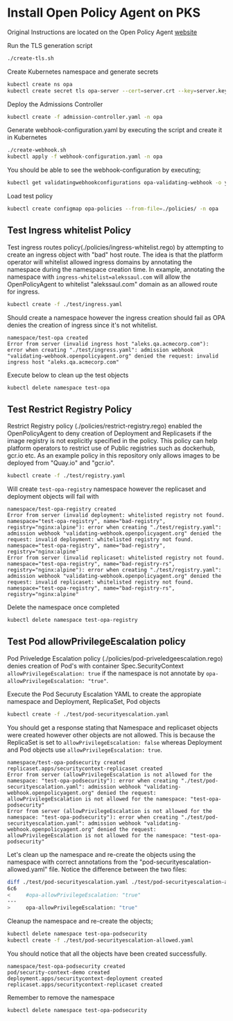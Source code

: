 # Install Open Policy Agent on PKS

Original Instructions are located on the Open Policy Agent [website](https://www.openpolicyagent.org/docs/kubernetes-admission-control.html)

Run the TLS generation script

```sh
./create-tls.sh
```

Create Kubernetes namespace and generate secrets

```sh
kubectl create ns opa
kubectl create secret tls opa-server --cert=server.crt --key=server.key -n opa
```

Deploy the Admissions Controller

```sh
kubectl create -f admission-controller.yaml -n opa
```

Generate webhook-configuration.yaml by executing the script and create it in Kubernetes

```sh
./create-webhook.sh
kubectl apply -f webhook-configuration.yaml -n opa
```

You should be able to see the webhook-configuration by executing;

```sh
kubectl get validatingwebhookconfigurations opa-validating-webhook -o yaml
```

Load test policy

```sh
kubectl create configmap opa-policies --from-file=./policies/ -n opa
```

## Test Ingress whitelist Policy

Test ingress routes policy(./policies/ingress-whitelist.rego) by attempting to create an ingress object with "bad" host route. The idea is that the platform operator will whitelist allowed ingress domains by annotating the namespace during the namespace creation time. In example, annotating the namespace with `ingress-whitelist=alekssaul.com` will allow the OpenPolicyAgent to whitelist "alekssaul.com" domain as an allowed route for ingress.

```sh
kubectl create -f ./test/ingress.yaml
```

Should create a namespace however the ingress creation should fail as OPA denies the creation of ingress since it's not whitelist.

```text
namespace/test-opa created
Error from server (invalid ingress host "aleks.qa.acmecorp.com"): error when creating "./test/ingress.yaml": admission webhook "validating-webhook.openpolicyagent.org" denied the request: invalid ingress host "aleks.qa.acmecorp.com"
```

Execute below to clean up the test objects

```sh
kubectl delete namespace test-opa
```

## Test Restrict Registry Policy

Restrict Registry policy (./policies/restrict-registry.rego) enabled the OpenPolicyAgent to deny creation of Deployment and Replicasets if the image registry is not explicitly specified in the policy. This policy can help platform operators to restrict use of Public registries such as dockerhub, gcr.io etc. As an example policy in this repository only allows images to be deployed from "Quay.io" and "gcr.io".

```sh
kubectl create -f ./test/registry.yaml
```

Will create `test-opa-registry` namespace however the replicaset and deployment objects will fail with

```text
namespace/test-opa-registry created
Error from server (invalid deployment: whitelisted registry not found. namespace="test-opa-registry", name="bad-registry", registry="nginx:alpine"): error when creating "./test/registry.yaml": admission webhook "validating-webhook.openpolicyagent.org" denied the request: invalid deployment: whitelisted registry not found. namespace="test-opa-registry", name="bad-registry", registry="nginx:alpine"
Error from server (invalid replicaset: whitelisted registry not found. namespace="test-opa-registry", name="bad-registry-rs", registry="nginx:alpine"): error when creating "./test/registry.yaml": admission webhook "validating-webhook.openpolicyagent.org" denied the request: invalid replicaset: whitelisted registry not found. namespace="test-opa-registry", name="bad-registry-rs", registry="nginx:alpine"
```

Delete the namespace once completed

```sh
kubectl delete namespace test-opa-registry
```

## Test Pod allowPrivilegeEscalation policy

Pod Priveledge Escalation policy (./policies/pod-priveledgeescalation.rego) denies creation of Pod's with container Spec.SecurityContext `allowPrivilegeEscalation: true` if the namespace is not annotate by  `opa-allowPrivilegeEscalation: "true"`.

Execute the Pod Securuty Escalation YAML to create the appropiate namespace and Deployment, ReplicaSet, Pod objects

```sh
kubectl create -f ./test/pod-securityescalation.yaml
```

You should get a response stating that Namespace and replicaset objects were created however other objects are not allowed. This is because the ReplicaSet is set to `allowPrivilegeEscalation: false` whereas Deployment and Pod objects use `allowPrivilegeEscalation: true`.

```text
namespace/test-opa-podsecurity created
replicaset.apps/securitycontext-replicaset created
Error from server (allowPrivilegeEscalation is not allowed for the namespace: "test-opa-podsecurity"): error when creating "./test/pod-securityescalation.yaml": admission webhook "validating-webhook.openpolicyagent.org" denied the request: allowPrivilegeEscalation is not allowed for the namespace: "test-opa-podsecurity"
Error from server (allowPrivilegeEscalation is not allowed for the namespace: "test-opa-podsecurity"): error when creating "./test/pod-securityescalation.yaml": admission webhook "validating-webhook.openpolicyagent.org" denied the request: allowPrivilegeEscalation is not allowed for the namespace: "test-opa-podsecurity"
```

Let's clean up the namespace and re-create the objects using the namespace with correct annotations from the "pod-securityescalation-allowed.yaml" file. Notice the difference between the two files:

```sh
diff ./test/pod-securityescalation.yaml ./test/pod-securityescalation-allowed.yaml
6c6
<     #opa-allowPrivilegeEscalation: "true"
---
>     opa-allowPrivilegeEscalation: "true"
```

Cleanup the namespace and re-create the objects;

```sh
kubectl delete namespace test-opa-podsecurity
kubectl create -f ./test/pod-securityescalation-allowed.yaml
```

You should notice that all the objects have been created successfully.

```text
namespace/test-opa-podsecurity created
pod/security-context-demo created
deployment.apps/securitycontext-deployment created
replicaset.apps/securitycontext-replicaset created
```

Remember to remove the namespace
```sh
kubectl delete namespace test-opa-podsecurity
```